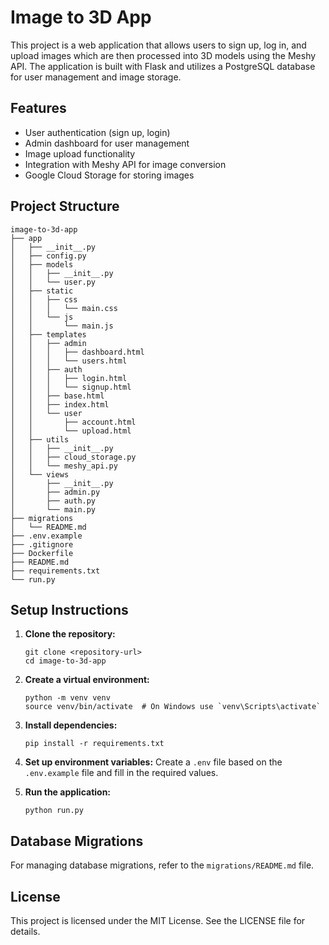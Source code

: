 # Image to 3D App

This project is a web application that allows users to sign up, log in, and upload images which are then processed into 3D models using the Meshy API. The application is built with Flask and utilizes a PostgreSQL database for user management and image storage.

## Features

- User authentication (sign up, login)
- Admin dashboard for user management
- Image upload functionality
- Integration with Meshy API for image conversion
- Google Cloud Storage for storing images

## Project Structure

```
image-to-3d-app
├── app
│   ├── __init__.py
│   ├── config.py
│   ├── models
│   │   ├── __init__.py
│   │   └── user.py
│   ├── static
│   │   ├── css
│   │   │   └── main.css
│   │   └── js
│   │       └── main.js
│   ├── templates
│   │   ├── admin
│   │   │   ├── dashboard.html
│   │   │   └── users.html
│   │   ├── auth
│   │   │   ├── login.html
│   │   │   └── signup.html
│   │   ├── base.html
│   │   ├── index.html
│   │   └── user
│   │       ├── account.html
│   │       └── upload.html
│   ├── utils
│   │   ├── __init__.py
│   │   ├── cloud_storage.py
│   │   └── meshy_api.py
│   └── views
│       ├── __init__.py
│       ├── admin.py
│       ├── auth.py
│       └── main.py
├── migrations
│   └── README.md
├── .env.example
├── .gitignore
├── Dockerfile
├── README.md
├── requirements.txt
└── run.py
```

## Setup Instructions

1. **Clone the repository:**
   ```
   git clone <repository-url>
   cd image-to-3d-app
   ```

2. **Create a virtual environment:**
   ```
   python -m venv venv
   source venv/bin/activate  # On Windows use `venv\Scripts\activate`
   ```

3. **Install dependencies:**
   ```
   pip install -r requirements.txt
   ```

4. **Set up environment variables:**
   Create a `.env` file based on the `.env.example` file and fill in the required values.

5. **Run the application:**
   ```
   python run.py
   ```

## Database Migrations

For managing database migrations, refer to the `migrations/README.md` file.

## License

This project is licensed under the MIT License. See the LICENSE file for details.